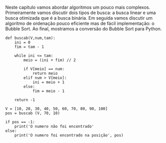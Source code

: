 Neste capítulo vamos abordar algoritmos um pouco mais complexos. Primeiramente vamos discutir dois tipos de busca: a busca linear e uma busca otimizada que é a busca binária. Em seguida vamos discutir um algoritmo de ordenação pouco eficiente mas de fácil implementação: o Bubble Sort. Ao final, mostramos a conversão do Bubble Sort para Python.

```
def buscab(V,num,tam):
    ini = 0
    fim = tam - 1
    
    while ini <= tam:
        meio = (ini + fim) // 2

        if V[meio] == num:
            return meio
        elif num > V[meio]:
            ini = meio + 1
        else: 
            fim = meio - 1

    return -1

V = [10, 20, 30, 40, 50, 60, 70, 80, 90, 100]
pos = buscab (V, 70, 10)

if pos == -1:
    print('O numero não foi encontrado'
else:
    print('O numero foi encontrado na posição', pos)